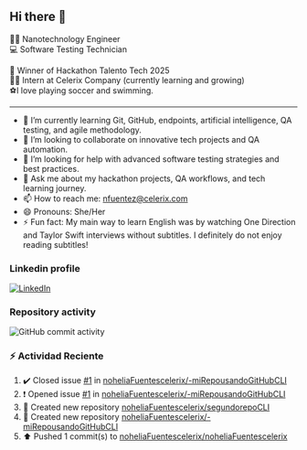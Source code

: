 ## Hi there 👋

:woman_scientist: Nanotechnology Engineer  
:computer: Software Testing Technician  

:pencil: Winner of Hackathon Talento Tech 2025  
         :student: Intern at Celerix Company (currently learning and growing)  
:soccer:I love playing soccer and swimming.

---

- 🌱 I’m currently learning Git, GitHub, endpoints, artificial intelligence, QA testing, and agile methodology.
- 👯 I’m looking to collaborate on innovative tech projects and QA automation.
- 🤔 I’m looking for help with advanced software testing strategies and best practices.
- 💬 Ask me about my hackathon projects, QA workflows, and tech learning journey.
- 📫 How to reach me: nfuentez@celerix.com
- 😄 Pronouns: She/Her
- ⚡ Fun fact: My main way to learn English was by watching One Direction and Taylor Swift interviews without subtitles. I definitely do not enjoy reading subtitles!

### Linkedin profile 


[![LinkedIn](https://img.shields.io/badge/LinkedIn-Profile-blue?logo=linkedin)](https://www.linkedin.com/in/nohelia-catalina-fuentes-cruz-572279200/)

### Repository activity

![GitHub commit activity](https://img.shields.io/github/commit-activity/m/noheliaFuentescelerix/noheliaFuentescelerix)

###  :zap: Actividad Reciente 

 <!--RECENT_ACTIVITY:start-->
1. ✔️ Closed issue [#1](https://github.com/noheliaFuentescelerix/-miRepousandoGitHubCLI/issues/1) in [noheliaFuentescelerix/-miRepousandoGitHubCLI](https://github.com/noheliaFuentescelerix/-miRepousandoGitHubCLI)<br>
2. ❗️ Opened issue [#1](https://github.com/noheliaFuentescelerix/-miRepousandoGitHubCLI/issues/1) in [noheliaFuentescelerix/-miRepousandoGitHubCLI](https://github.com/noheliaFuentescelerix/-miRepousandoGitHubCLI)<br>
3. 📔 Created new repository [noheliaFuentescelerix/segundorepoCLI](https://github.com/noheliaFuentescelerix/segundorepoCLI)<br>
4. 📔 Created new repository [noheliaFuentescelerix/-miRepousandoGitHubCLI](https://github.com/noheliaFuentescelerix/-miRepousandoGitHubCLI)<br>
5. ⬆️ Pushed 1 commit(s) to [noheliaFuentescelerix/noheliaFuentescelerix](https://github.com/noheliaFuentescelerix/noheliaFuentescelerix)<br>
<!--RECENT_ACTIVITY:end-->
